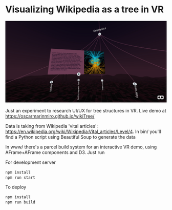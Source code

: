 # Visualizing Wikipedia as a tree in VR

![image2](vr_tree.jpg)

Just an experiment to research UI/UX for tree structures in VR. Live demo at https://oscarmarinmiro.github.io/wikiTree/

Data is taking from Wikipedia 'vital articles': https://en.wikipedia.org/wiki/Wikipedia:Vital_articles/Level/4. In bin/ you'll find a Python script using Beautiful Soup to generate the data

In www/ there's a parcel build system for an interactive VR demo, using AFrame+AFrame components and D3. Just run


For development server

```
npm install
npm run start 
```

To deploy

```
npm install
npm run build
```



